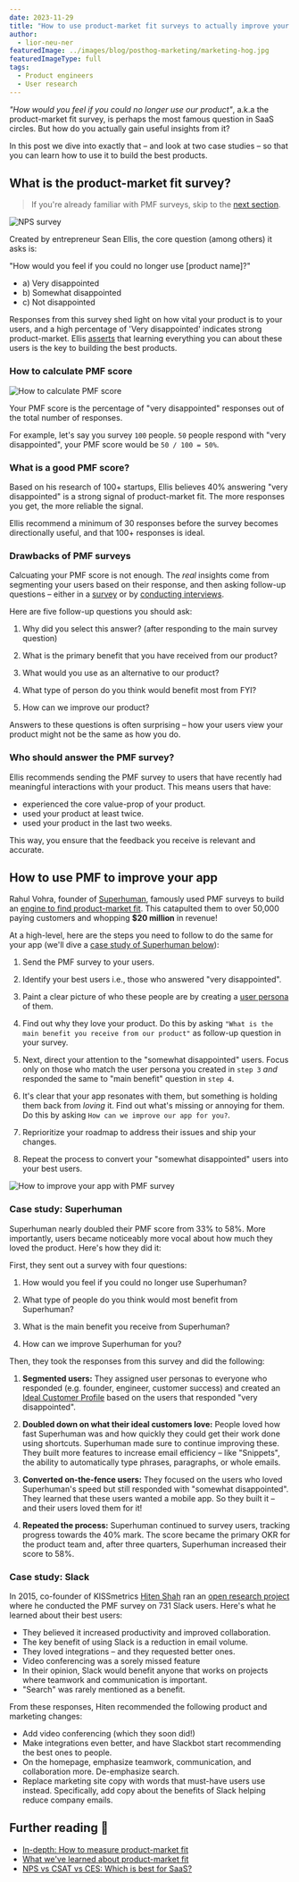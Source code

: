 ```yaml
---
date: 2023-11-29
title: "How to use product-market fit surveys to actually improve your app (with examples)"
author:
  - lior-neu-ner
featuredImage: ../images/blog/posthog-marketing/marketing-hog.jpg
featuredImageType: full
tags:
  - Product engineers
  - User research
---
```


*"How would you feel if you could no longer use our product"*, a.k.a the product-market fit survey, is perhaps the most famous question in SaaS circles. But how do you actually gain useful insights from it?

In this post we dive into exactly that – and look at two case studies – so that you can learn how to use it to build the best products.

## What is the product-market fit survey?

> If you're already familiar with PMF surveys, skip to the [next section](#how-to-use-pmf-to-improve-your-app).

![NPS survey](../images/blog/pmf-surveys/pmf-survey.png)

Created by entrepreneur Sean Ellis, the core question (among others) it asks is:

"How would you feel if you could no longer use [product name]?"

- a) Very disappointed
- b) Somewhat disappointed
- c) Not disappointed

Responses from this survey shed light on how vital your product is to your users, and a high percentage of 'Very disappointed' indicates strong product-market. Ellis [asserts](https://blog.growthhackers.com/using-product-market-fit-to-drive-sustainable-growth-58e9124ee8db) that learning everything you can about these users is the key to building the best products.

### How to calculate PMF score

![How to calculate PMF score](../images/blog/pmf-surveys/pmf-score.png)

Your PMF score is the percentage of "very disappointed" responses out of the total number of responses.

For example, let's say you survey `100` people. `50` people respond with "very disappointed", your PMF score would be `50 / 100 = 50%`.


### What is a good PMF score?

Based on his research of 100+ startups, Ellis believes 40% answering "very disappointed" is a strong signal of product-market fit. The more responses you get, the more reliable the signal. 

Ellis recommend a minimum of 30 responses before the survey becomes directionally useful, and that 100+ responses is ideal.

### Drawbacks of PMF surveys

Calcuating your PMF score is not enough. The *real* insights come from segmenting your users based on their response, and then asking follow-up questions – either in a [survey](/surveys) or by [conducting interviews](/product-engineers/interview-snapshot-guide).

Here are five follow-up questions you should ask:

1. Why did you select this answer? (after responding to the main survey question)
   
2. What is the primary benefit that you have received from our product?

3. What would you use as an alternative to our product?

4. What type of person do you think would benefit most from FYI?

5. How can we improve our product?

Answers to these questions is often surprising – how your users view your product might not be the same as how you do.

### Who should answer the PMF survey?

Ellis recommends sending the PMF survey to users that have recently had meaningful interactions with your product. This means users that have:

- experienced the core value-prop of your product.
- used your product at least twice.
- used your product in the last two weeks.

This way, you ensure that the feedback you receive is relevant and accurate.

## How to use PMF to improve your app

Rahul Vohra, founder of [Superhuman](https://superhuman.com), famously used PMF surveys to build an [engine to find product-market fit](https://review.firstround.com/how-superhuman-built-an-engine-to-find-product-market-fit). This catapulted them to over 50,000 paying customers and whopping **$20 million** in revenue!

At a high-level, here are the steps you need to follow to do the same for your app (we'll dive a [case study of Superhuman below](#case-study-superhuman)):

1. Send the PMF survey to your users.

2. Identify your best users i.e., those who answered "very disappointed".

3. Paint a clear picture of who these people are by creating a [user persona](/product-engineers/how-to-create-user-personas) of them.

4. Find out why they love your product. Do this by asking `"What is the main benefit you receive from our product"` as follow-up question in your survey.

5. Next, direct your attention to the "somewhat disappointed" users. Focus only on those who match the user persona you created in `step 3` *and* responded the same to "main benefit" question in `step 4`.

6. It's clear that your app resonates with them, but something is holding them back from *loving* it. Find out what's missing or annoying for them. Do this by asking `How can we improve our app for you?`. 

7. Reprioritize your roadmap to address their issues and ship your changes.

8. Repeat the process to convert your "somewhat disappointed" users into your best users.

![How to improve your app with PMF survey](../images/blog/pmf-surveys/pmf-survey-steps.png)

### Case study: Superhuman

Superhuman nearly doubled their PMF score from 33% to 58%. More importantly, users became noticeably more vocal about how much they loved the product. Here's how they did it:

First, they sent out a survey with four questions:

1. How would you feel if you could no longer use Superhuman?

2. What type of people do you think would most benefit from Superhuman?

3. What is the main benefit you receive from Superhuman?

4. How can we improve Superhuman for you?

Then, they took the responses from this survey and did the following:

1. **Segmented users:** They assigned user personas to everyone who responded (e.g. founder, engineer, customer success) and created an [Ideal Customer Profile](/founders/creating-ideal-customer-profile) based on the users that responded "very disappointed". 

2. **Doubled down on what their ideal customers love:** People loved how fast Superhuman was and how quickly they could get their work done using shortcuts. Superhuman made sure to continue improving these. They built more features to increase email efficiency – like "Snippets", the ability to automatically type phrases, paragraphs, or whole emails. 

3. **Converted on-the-fence users:** They focused on the users who loved Superhuman's speed but still responded with "somewhat disappointed". They learned that these users wanted a mobile app. So they built it – and their users loved them for it!

4. **Repeated the process:** Superhuman continued to survey users, tracking progress towards the 40% mark. The score became the primary OKR for the product team and, after three quarters, Superhuman increased their score to 58%.

<BorderWrapper>
<Quote
    imageSource=""
    size="md"
    name="Rahul Vohra"
    title="Founder & CEO, Superhuman"
    quote={`"If you only double down on what users love, your product-market fit score won’t increase. If you only address what holds users back, your competition will likely overtake you."`}
/>
</BorderWrapper>

### Case study: Slack

In 2015, co-founder of KISSmetrics [Hiten Shah](https://twitter.com/hnshah) ran an [open research project](https://hitenism.com/slack-product-market-fit-survey/) where he conducted the PMF survey on 731 Slack users. Here's what he learned about their best users:

- They believed it increased productivity and improved collaboration.
- The key benefit of using Slack is a reduction in email volume.
- They loved integrations – and they requested better ones.
- Video conferencing was a sorely missed feature
- In their opinion, Slack would benefit anyone that works on projects where teamwork and communication is important.
- "Search" was rarely mentioned as a benefit.

From these responses, Hiten recommended the following product and marketing changes:

- Add video conferencing (which they soon did!)
- Make integrations even better, and have Slackbot start recommending the best ones to people.
- On the homepage, emphasize teamwork, communication, and collaboration more. De-emphasize search.
- Replace marketing site copy with words that must-have users use instead. Specifically, add copy about the benefits of Slack helping reduce company emails. 


## Further reading 📖

- [In-depth: How to measure product-market fit](/founders/measure-product-market-fit)
- [What we've learned about product-market fit](/newsletter/what-weve-learned-about-product-market-fit)
- [NPS vs CSAT vs CES: Which is best for SaaS?](/product-engineers/nps-vs-csat-vs-ces)